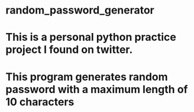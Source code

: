 # random_password_generator

# This is a personal python practice project I found on twitter.

# This program generates random password with a maximum length of 10 characters

